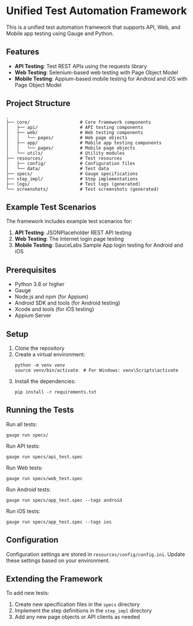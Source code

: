 # Unified Test Automation Framework

This is a unified test automation framework that supports API, Web, and Mobile app testing using Gauge and Python.

## Features

- **API Testing**: Test REST APIs using the requests library
- **Web Testing**: Selenium-based web testing with Page Object Model
- **Mobile Testing**: Appium-based mobile testing for Android and iOS with Page Object Model

## Project Structure

```
.
├── core/                   # Core framework components
│   ├── api/                # API testing components
│   ├── web/                # Web testing components
│   │   └── pages/          # Web page objects
│   ├── app/                # Mobile app testing components
│   │   └── pages/          # Mobile page objects
│   └── utils/              # Utility modules
├── resources/              # Test resources
│   ├── config/             # Configuration files
│   └── data/               # Test data
├── specs/                  # Gauge specifications
├── step_impl/              # Step implementations
├── logs/                   # Test logs (generated)
└── screenshots/            # Test screenshots (generated)
```

## Example Test Scenarios

The framework includes example test scenarios for:

1. **API Testing**: JSONPlaceholder REST API testing
2. **Web Testing**: The Internet login page testing
3. **Mobile Testing**: SauceLabs Sample App login testing for Android and iOS

## Prerequisites

- Python 3.8 or higher
- Gauge
- Node.js and npm (for Appium)
- Android SDK and tools (for Android testing)
- Xcode and tools (for iOS testing)
- Appium Server

## Setup

1. Clone the repository
2. Create a virtual environment:
   ```
   python -m venv venv
   source venv/bin/activate  # For Windows: venv\Scripts\activate
   ```
3. Install the dependencies:
   ```
   pip install -r requirements.txt
   ```

## Running the Tests

Run all tests:
```
gauge run specs/
```

Run API tests:
```
gauge run specs/api_test.spec
```

Run Web tests:
```
gauge run specs/web_test.spec
```

Run Android tests:
```
gauge run specs/app_test.spec --tags android
```

Run iOS tests:
```
gauge run specs/app_test.spec --tags ios
```

## Configuration

Configuration settings are stored in `resources/config/config.ini`. Update these settings based on your environment.

## Extending the Framework

To add new tests:

1. Create new specification files in the `specs` directory
2. Implement the step definitions in the `step_impl` directory
3. Add any new page objects or API clients as needed 